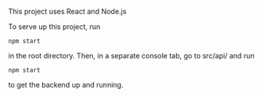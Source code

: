 This project uses React and Node.js

To serve up this project, run
```
npm start
```
in the root directory. Then, in a separate console tab, go to src/api/ and run 
```
npm start
```
to get the backend up and running.
